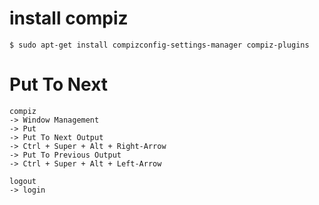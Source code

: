 # install compiz
```{bash}
$ sudo apt-get install compizconfig-settings-manager compiz-plugins
```

# Put To Next
```{text}
compiz
-> Window Management
-> Put
-> Put To Next Output
-> Ctrl + Super + Alt + Right-Arrow
-> Put To Previous Output
-> Ctrl + Super + Alt + Left-Arrow

logout
-> login
```
